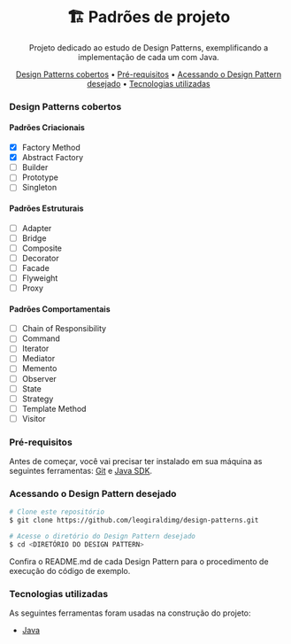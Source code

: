 <h1 align="center">🏗️ Padrões de projeto</h1>

<p align="center">Projeto dedicado ao estudo de Design Patterns, exemplificando a implementação de cada um com Java.</p>

<p align="center">
    <a href="#design-patterns-cobertos">Design Patterns cobertos</a> •
    <a href="#pre-requisitos">Pré-requisitos</a> •
    <a href="#acessando-design-pattern">Acessando o Design Pattern desejado</a> •
    <a href="#tecnologias-utilizadas">Tecnologias utilizadas</a>
</p>

<h3 id="design-patterns-cobertos">Design Patterns cobertos</h3>

#### Padrões Criacionais

- [x] Factory Method
- [x] Abstract Factory
- [ ] Builder
- [ ] Prototype
- [ ] Singleton

#### Padrões Estruturais

- [ ] Adapter
- [ ] Bridge
- [ ] Composite
- [ ] Decorator
- [ ] Facade
- [ ] Flyweight
- [ ] Proxy

#### Padrões Comportamentais

- [ ] Chain of Responsibility
- [ ] Command
- [ ] Iterator
- [ ] Mediator
- [ ] Memento
- [ ] Observer
- [ ] State
- [ ] Strategy
- [ ] Template Method
- [ ] Visitor

<h3 id="pre-requisitos">Pré-requisitos</h3>

Antes de começar, você vai precisar ter instalado em sua máquina as seguintes ferramentas: [Git](https://git-scm.com/) e [Java SDK](https://www.oracle.com/java/technologies/downloads/).

<h3 id="acessando-design-pattern">Acessando o Design Pattern desejado</h3>

```bash
# Clone este repositório
$ git clone https://github.com/leogiraldimg/design-patterns.git

# Acesse o diretório do Design Pattern desejado
$ cd <DIRETÓRIO DO DESIGN PATTERN>
```

Confira o README.md de cada Design Pattern para o procedimento de execução do código de exemplo.

<h3 id="tecnologias-utilizadas">Tecnologias utilizadas</h3>

As seguintes ferramentas foram usadas na construção do projeto:

- [Java](https://www.java.com/en/)
